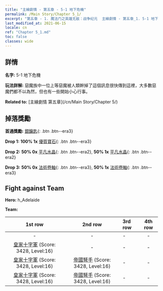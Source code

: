 ```yaml
---
title: "主線劇情 - 第五章 - 5-1 地下危機"
permalink: /Main Story/Chapter 5_1/
excerpt: "第五章 - 1. 魔法门之英雄无敌：战争纪元  主線劇情 - 第五章_1. 5-1 地下危機"
last_modified_at: 2021-06-15
locale: cn
ref: "Chapter 5_1.md"
toc: false
classes: wide
---
```


## 詳情

 **名字:** 5-1 地下危機

 **玩法詳解:** 惡魔族中一位上等惡魔被人類幹掉了這個訊息很快傳到這裡，大多數惡魔們都不以為然，但也有一些開始小心行事。

 **Related to:** [主線劇情 第五章](/cn/Main Story/Chapter 5/)

## 掉落獎勵

 **首通獎勵:** [銀鑰匙](/cn/Items/con_693/){: .btn .btn--era3}

 **Drop 1:** **100% 1x** [優質寶石](/cn/Items/mat_16/){: .btn .btn--era3}

 **Drop 2:** **50% 0x** [平凡水晶](/cn/Items/mat_11/){: .btn .btn--era2}, **50% 1x** [平凡水晶](/cn/Items/mat_11/){: .btn .btn--era2}

 **Drop 3:** **50% 0x** [法術卷軸](/cn/Items/con_694/){: .btn .btn--era3}, **50% 1x** [法術卷軸](/cn/Items/con_694/){: .btn .btn--era3}


## Fight against Team
 **Hero:** h_Adelaide

 **Team:**


  | 1st row | 2nd row | 3rd row | 4th row |
  |:----:|:----:|:----|:----:|
  | - | - | - | - |
  | [皇家十字軍](/cn/units/Swordsman/) (Score: 3428, Level:16)  | - | - | - |
  | [皇家十字軍](/cn/units/Swordsman/) (Score: 3428, Level:16)  | [帝國弩手](/cn/units/Marksman/) (Score: 3428, Level:16)  | - | - |
  | [皇家十字軍](/cn/units/Swordsman/) (Score: 3428, Level:16)  | [帝國弩手](/cn/units/Marksman/) (Score: 3428, Level:16)  | - | - |


